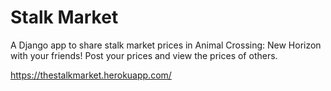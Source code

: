 # Stalk Market
A Django app to share stalk market prices in Animal Crossing: New Horizon with your friends!
Post your prices and view the prices of others.

https://thestalkmarket.herokuapp.com/
